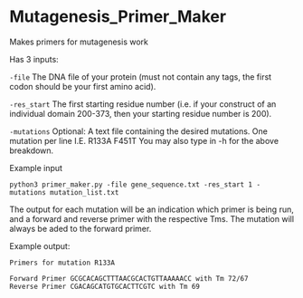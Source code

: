 # Mutagenesis_Primer_Maker
Makes primers for mutagenesis work

Has 3 inputs:

```-file```
The DNA file of your protein (must not contain any tags, the first codon should be your first amino acid). 

```-res_start```
The first starting residue number (i.e. if your construct of an individual domain 200-373, then your starting residue number is 200). 

```-mutations```
Optional: A text file containing the desired mutations. One mutation per line 
I.E.
R133A
F451T
You may also type in -h for the above breakdown. 

Example input
```
python3 primer_maker.py -file gene_sequence.txt -res_start 1 -mutations mutation_list.txt
```
The output for each mutation will be an indication which primer is being run, and a forward and reverse primer with the respective Tms. The mutation will always be aded to the forward primer. 

Example output:
```
Primers for mutation R133A

Forward Primer GCGCACAGCTTTAACGCACTGTTAAAAACC with Tm 72/67
Reverse Primer CGACAGCATGTGCACTTCGTC with Tm 69
```
